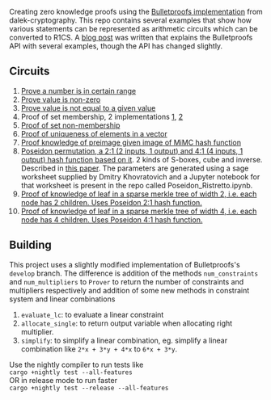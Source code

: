 Creating zero knowledge proofs using the [Bulletproofs implementation](https://github.com/dalek-cryptography/bulletproofs) from dalek-cryptography.
This repo contains several examples that show how various statements can be represented as arithmetic circuits which can be converted to R1CS. A [blog post](https://medium.com/coinmonks/zero-knowledge-proofs-using-bulletproofs-4a8e2579fc82) was written that explains the Bulletproofs API with several examples, though the API has changed slightly.   

  
## Circuits
1. [Prove a number is in certain range](src/gadget_bound_check.rs) 
2. [Prove value is non-zero](src/r1cs_utils.rs)
3. [Prove value is not equal to a given value](src/gadget_not_equals.rs)
4. Proof of set membership, 2 implementations [1](src/gadget_set_membership.rs), [2](src/gadget_set_membership_1.rs)
5. [Proof of set non-membership](src/gadget_set_non_membership.rs)
6. [Proof of uniqueness of elements in a vector](src/gadget_unique_elements.rs)
7. [Proof knowledge of preimage given image of MiMC hash function](src/gadget_mimc.rs)
8. [Poseidon permutation, a 2:1 (2 inputs, 1 output) and 4:1 (4 inputs, 1 output) hash function based on it](src/gadget_poseidon.rs). 2 kinds of S-boxes, cube and inverse. Described in [this paper](https://eprint.iacr.org/2019/458). 
The parameters are generated using a sage worksheet supplied by Dmitry Khovratovich and a Jupyter notebook for that worksheet is present in the repo called Poseidon_Ristretto.ipynb.
9. [Proof of knowledge of leaf in a sparse merkle tree of width 2, i.e. each node has 2 children. Uses Poseidon 2:1 hash function.](src/gadget_vsmt_2.rs)
10. [Proof of knowledge of leaf in a sparse merkle tree of width 4, i.e. each node has 4 children. Uses Poseidon 4:1 hash function.](src/gadget_vsmt_4.rs) 

## Building
This project uses a slightly modified implementation of Bulletproofs's `develop` branch. The difference is addition of the methods `num_constraints` and `num_multipliers` to `Prover` 
to return the number of constraints and multipliers respectively and addition of some new methods in constraint system and linear combinations   
1. `evaluate_lc`: to evaluate a linear constraint 
2. `allocate_single`: to return output variable when allocating right multiplier.
3. `simplify`: to simplify a linear combination, eg. simplify a linear combination like `2*x + 3*y + 4*x` to `6*x + 3*y`.    

Use the nightly compiler to run tests like   
`cargo +nightly test --all-features`  
OR in release mode to run faster   
`cargo +nightly test --release --all-features`